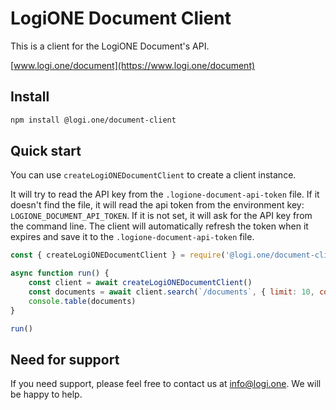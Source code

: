 # LogiONE Document Client

This is a client for the LogiONE Document's API.

[www.logi.one/document](https://www.logi.one/document)

## Install

```bash
npm install @logi.one/document-client
```

## Quick start

You can use `createLogiONEDocumentClient` to create a client instance.

It will try to read the API key from the `.logione-document-api-token` file. If it doesn't find the file, it will read the api token from the environment key: `LOGIONE_DOCUMENT_API_TOKEN`. If it is not set, it will ask for the API key from the command line. The client will automatically refresh the token when it expires and save it to the `.logione-document-api-token` file.

```javascript
const { createLogiONEDocumentClient } = require('@logi.one/document-client')

async function run() {    
    const client = await createLogiONEDocumentClient()     
    const documents = await client.search(`/documents`, { limit: 10, columnFilters: { name: 'My Document' } })     
    console.table(documents)
}

run()
```

## Need for support

If you need support, please feel free to contact us at [info@logi.one](mailto:info@logi.one). We will be happy to help. 

